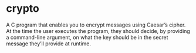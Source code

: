 # crypto
A C program that enables you to encrypt messages using Caesar’s cipher. At the time the user executes the program, they should decide, by providing a command-line argument, on what the key should be in the secret message they’ll provide at runtime. 


